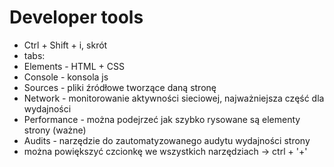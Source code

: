 # Developer tools
- Ctrl + Shift + i, skrót 
- tabs:
 - Elements - HTML + CSS
 - Console - konsola js
 - Sources - pliki źródłowe tworzące daną stronę
 - Network - monitorowanie aktywności sieciowej, najważniejsza część dla wydajności
 - Performance - można podejrzeć jak szybko rysowane są elementy strony (ważne)
- Audits - narzędzie do zautomatyzowanego audytu wydajności strony 
- można powiększyć czcionkę we wszystkich narzędziach -> ctrl + '+'